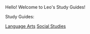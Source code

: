 Hello! Welcome to Leo's Study Guides!

Study Guides:

[Language Arts](StudyGuides/LA)
[Social Studies](StudyGuides/SS)
